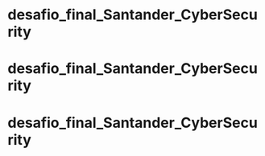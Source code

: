 # desafio_final_Santander_CyberSecurity
# desafio_final_Santander_CyberSecurity
# desafio_final_Santander_CyberSecurity
